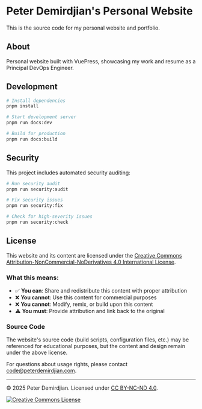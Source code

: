 # Peter Demirdjian's Personal Website

This is the source code for my personal website and portfolio.

## About

Personal website built with VuePress, showcasing my work and resume as a Principal DevOps Engineer.

## Development

```bash
# Install dependencies
pnpm install

# Start development server
pnpm run docs:dev

# Build for production
pnpm run docs:build
```

## Security

This project includes automated security auditing:

```bash
# Run security audit
pnpm run security:audit

# Fix security issues
pnpm run security:fix

# Check for high-severity issues
pnpm run security:check
```

## License

This website and its content are licensed under the [Creative Commons Attribution-NonCommercial-NoDerivatives 4.0 International License](https://creativecommons.org/licenses/by-nc-nd/4.0/).

### What this means:

- ✅ **You can**: Share and redistribute this content with proper attribution
- ❌ **You cannot**: Use this content for commercial purposes
- ❌ **You cannot**: Modify, remix, or build upon this content
- ⚠️ **You must**: Provide attribution and link back to the original

### Source Code

The website's source code (build scripts, configuration files, etc.) may be referenced for educational purposes, but the content and design remain under the above license.

For questions about usage rights, please contact [code@peterdemirdjian.com](mailto:code@peterdemirdjian.com).

---

© 2025 Peter Demirdjian. Licensed under [CC BY-NC-ND 4.0](https://creativecommons.org/licenses/by-nc-nd/4.0/).

<a rel="license" href="http://creativecommons.org/licenses/by-nc-nd/4.0/">
  <img alt="Creative Commons License" style="border-width:0" src="https://i.creativecommons.org/l/by-nc-nd/4.0/88x31.png" />
</a>
